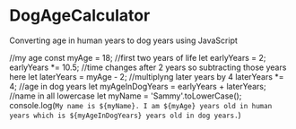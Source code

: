 # DogAgeCalculator
Converting age in human years to dog years using JavaScript

//my age
const myAge = 18;
//first two years of life
let earlyYears = 2; 
earlyYears *= 10.5;
//time changes after 2 years so subtracting those years here
let laterYears = myAge - 2;
//multiplyng later years by 4
laterYears *= 4; 
//age in dog years
let myAgeInDogYears = earlyYears + laterYears;
//name in all lowercase
let myName = 'Sammy'.toLowerCase(); 
console.log(`My name is ${myName}. I am ${myAge} years old in human years which is ${myAgeInDogYears} years old in dog years.`)

